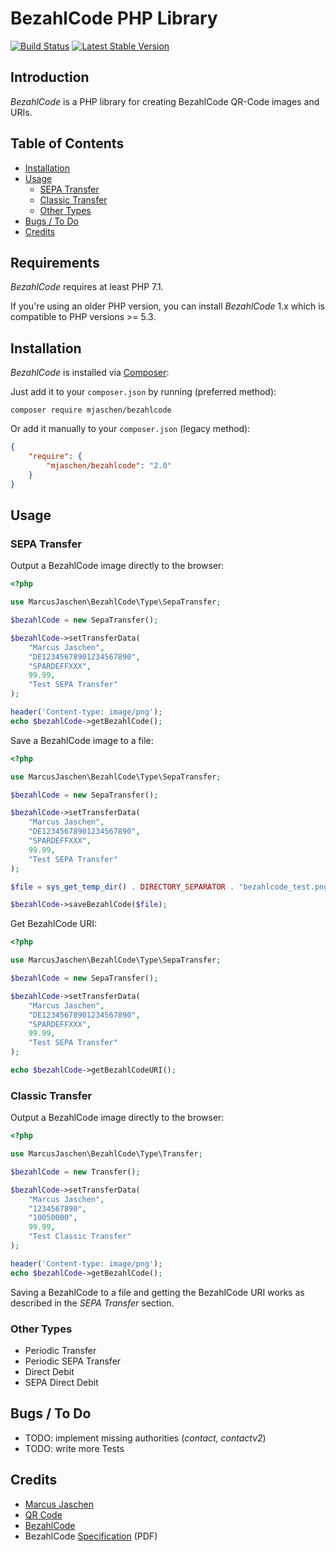 # BezahlCode PHP Library

[![Build Status](https://travis-ci.org/mjaschen/bezahlcode.png?branch=master)](https://travis-ci.org/mjaschen/bezahlcode) [![Latest Stable Version](https://poser.pugx.org/mjaschen/bezahlcode/v/stable.png)](https://packagist.org/packages/mjaschen/bezahlcode)

## Introduction

*BezahlCode* is a PHP library for creating BezahlCode QR-Code images and URIs.

## Table of Contents

- [Installation](#installation)
- [Usage](#usage)
	- [SEPA Transfer](#sepa-transfer)
	- [Classic Transfer](#classic-transfer)
	- [Other Types](#other-types)
- [Bugs / To Do](#bugs-to-do)
- [Credits](#credits)

## Requirements

*BezahlCode* requires at least PHP 7.1.

If you're using an older PHP version, you can install *BezahlCode* 1.x which is compatible to PHP versions >= 5.3.

## Installation

*BezahlCode* is installed via [Composer](http://getcomposer.org/):

Just add it to your `composer.json` by running (preferred method):

```
composer require mjaschen/bezahlcode
```

Or add it manually to your `composer.json` (legacy method):

``` json
{
    "require": {
        "mjaschen/bezahlcode": "2.0"
    }
}
```

## Usage

### SEPA Transfer

Output a BezahlCode image directly to the browser:

``` php
<?php

use MarcusJaschen\BezahlCode\Type\SepaTransfer;

$bezahlCode = new SepaTransfer();

$bezahlCode->setTransferData(
    "Marcus Jaschen",
    "DE12345678901234567890",
    "SPARDEFFXXX",
    99.99,
    "Test SEPA Transfer"
);

header('Content-type: image/png');
echo $bezahlCode->getBezahlCode();
```

Save a BezahlCode image to a file:

``` php
<?php

use MarcusJaschen\BezahlCode\Type\SepaTransfer;

$bezahlCode = new SepaTransfer();

$bezahlCode->setTransferData(
    "Marcus Jaschen",
    "DE12345678901234567890",
    "SPARDEFFXXX",
    99.99,
    "Test SEPA Transfer"
);

$file = sys_get_temp_dir() . DIRECTORY_SEPARATOR . "bezahlcode_test.png";

$bezahlCode->saveBezahlCode($file);
```

Get BezahlCode URI:

``` php
<?php

use MarcusJaschen\BezahlCode\Type\SepaTransfer;

$bezahlCode = new SepaTransfer();

$bezahlCode->setTransferData(
    "Marcus Jaschen",
    "DE12345678901234567890",
    "SPARDEFFXXX",
    99.99,
    "Test SEPA Transfer"
);

echo $bezahlCode->getBezahlCodeURI();
```

### Classic Transfer

Output a BezahlCode image directly to the browser:

``` php
<?php

use MarcusJaschen\BezahlCode\Type\Transfer;

$bezahlCode = new Transfer();

$bezahlCode->setTransferData(
    "Marcus Jaschen",
    "1234567890",
    "10050000",
    99.99,
    "Test Classic Transfer"
);

header('Content-type: image/png');
echo $bezahlCode->getBezahlCode();
```

Saving a BezahlCode to a file and getting the BezahlCode URI works as described in the *SEPA Transfer* section.

### Other Types

* Periodic Transfer
* Periodic SEPA Transfer
* Direct Debit
* SEPA Direct Debit

## Bugs / To Do

* TODO: implement missing authorities (*contact, contactv2*)
* TODO: write more Tests

## Credits

* [Marcus Jaschen](https://github.com/mjaschen)
* [QR Code](https://github.com/endroid/qr-code)
* [BezahlCode](http://www.bezahlcode.de/)
* BezahlCode [Specification](http://www.bezahlcode.de/wp-content/uploads/BezahlCode_TechDok.pdf) (PDF)
